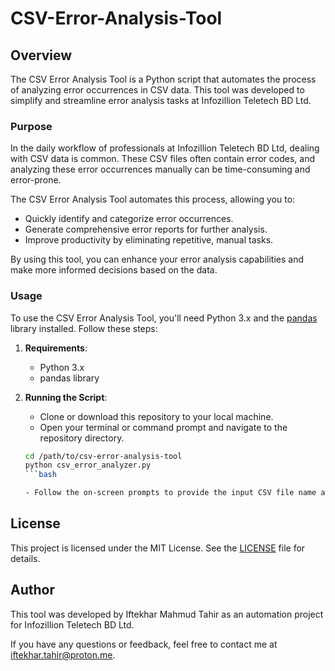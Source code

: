 # CSV-Error-Analysis-Tool

## Overview
The CSV Error Analysis Tool is a Python script that automates the process of analyzing error occurrences in CSV data. This tool was developed to simplify and streamline error analysis tasks at Infozillion Teletech BD Ltd.

### Purpose
In the daily workflow of professionals at Infozillion Teletech BD Ltd, dealing with CSV data is common. These CSV files often contain error codes, and analyzing these error occurrences manually can be time-consuming and error-prone.

The CSV Error Analysis Tool automates this process, allowing you to:
- Quickly identify and categorize error occurrences.
- Generate comprehensive error reports for further analysis.
- Improve productivity by eliminating repetitive, manual tasks.

By using this tool, you can enhance your error analysis capabilities and make more informed decisions based on the data.

### Usage
To use the CSV Error Analysis Tool, you'll need Python 3.x and the [pandas](https://pandas.pydata.org/) library installed. Follow these steps:

1. **Requirements**:
   - Python 3.x
   - pandas library

2. **Running the Script**:
   - Clone or download this repository to your local machine.
   - Open your terminal or command prompt and navigate to the repository directory.

   ```bash
   cd /path/to/csv-error-analysis-tool
   python csv_error_analyzer.py
   ```bash
   
   - Follow the on-screen prompts to provide the input CSV file name and the desired output CSV file name.

## License

This project is licensed under the MIT License. See the [LICENSE]([LICENSE](https://github.com/iftekharmickey/CSV-Error-Analysis-Tool/blob/main/LICENSE)) file for details.

## Author

This tool was developed by Iftekhar Mahmud Tahir as an automation project for Infozillion Teletech BD Ltd.

If you have any questions or feedback, feel free to contact me at iftekhar.tahir@proton.me.
